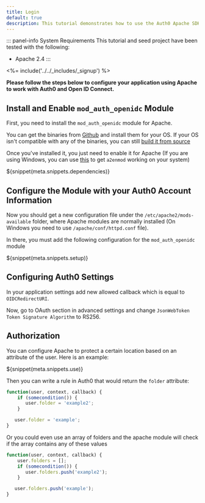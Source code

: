```yaml
---
title: Login
default: true
description: This tutorial demonstrates how to use the Auth0 Apache SDK to add authentication and authorization to your web app.
---
```


::: panel-info System Requirements
This tutorial and seed project have been tested with the following:
* Apache 2.4
:::

<%= include('../../_includes/_signup') %>

**Please follow the steps below to configure your application using Apache to work with Auth0 and Open ID Connect.**

## Install and Enable `mod_auth_openidc` Module

First, you need to install the `mod_auth_openidc` module for Apache.

You can get the binaries from [Github](https://github.com/pingidentity/mod_auth_openidc/releases) and install them for your OS. If your OS isn't compatible with any of the binaries, you can still [build it from source](https://github.com/pingidentity/mod_auth_openidc/blob/master/INSTALL)

Once you've installed it, you just need to enable it for Apache (If you are using Windows, you can use [this](https://github.com/enderandpeter/win-a2enmod#installation) to get `a2enmod` working on your system)

${snippet(meta.snippets.dependencies)}

## Configure the Module with your Auth0 Account Information

Now you should get a new configuration file under the `/etc/apache2/mods-available` folder, where Apache modules are normally installed (On Windows you need to use `/apache/conf/httpd.conf` file).

In there, you must add the following configuration for the `mod_auth_openidc` module

${snippet(meta.snippets.setup)}

## Configuring Auth0 Settings

In your application settings add new allowed callback which is equal to `OIDCRedirectURI`.

Now, go to OAuth section in advanced settings and change `JsonWebToken Token Signature Algorithm` to RS256.


## Authorization

You can configure Apache to protect a certain location based on an attribute of the user. Here is an example:

${snippet(meta.snippets.use)}

Then you can write a rule in Auth0 that would return the `folder` attribute:

```js
function(user, context, callback) {
    if (somecondition()) {
       user.folder = 'example2';
    }

   user.folder = 'example';
}
```

Or you could even use an array of folders and the apache module will check if the array contains any of these values

```js
function(user, context, callback) {
    user.folders = [];
    if (somecondition()) {
       user.folders.push('example2');
    }

   user.folders.push('example');
}
```

